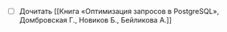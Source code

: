- [ ] Дочитать [[Книга «Оптимизация запросов в PostgreSQL», Домбровская Г., Новиков Б., Бейликова А.]]